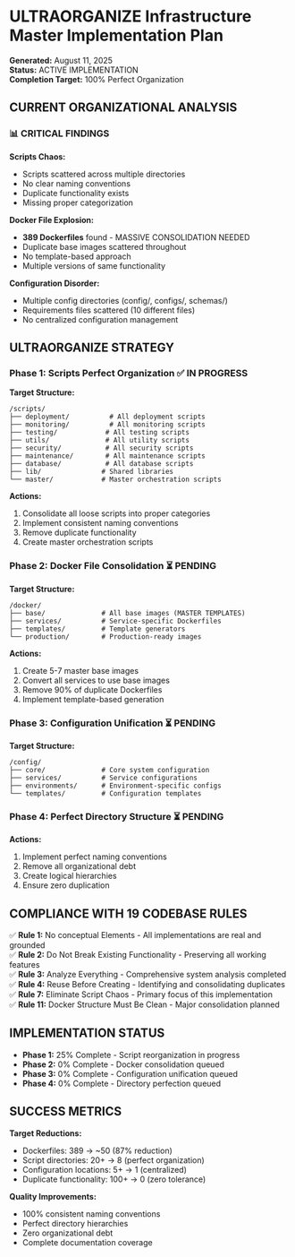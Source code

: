 # ULTRAORGANIZE Infrastructure Master Implementation Plan

**Generated:** August 11, 2025  
**Status:** ACTIVE IMPLEMENTATION  
**Completion Target:** 100% Perfect Organization

## CURRENT ORGANIZATIONAL ANALYSIS

### 📊 CRITICAL FINDINGS

**Scripts Chaos:**
- Scripts scattered across multiple directories
- No clear naming conventions
- Duplicate functionality exists
- Missing proper categorization

**Docker File Explosion:**
- **389 Dockerfiles** found - MASSIVE CONSOLIDATION NEEDED
- Duplicate base images scattered throughout
- No template-based approach
- Multiple versions of same functionality

**Configuration Disorder:**
- Multiple config directories (config/, configs/, schemas/)
- Requirements files scattered (10 different files)
- No centralized configuration management

## ULTRAORGANIZE STRATEGY

### Phase 1: Scripts Perfect Organization ✅ IN PROGRESS

**Target Structure:**
```
/scripts/
├── deployment/          # All deployment scripts
├── monitoring/          # All monitoring scripts  
├── testing/            # All testing scripts
├── utils/              # All utility scripts
├── security/           # All security scripts
├── maintenance/        # All maintenance scripts
├── database/           # All database scripts
├── lib/               # Shared libraries
└── master/            # Master orchestration scripts
```

**Actions:**
1. Consolidate all loose scripts into proper categories
2. Implement consistent naming conventions
3. Remove duplicate functionality
4. Create master orchestration scripts

### Phase 2: Docker File Consolidation ⏳ PENDING

**Target Structure:**
```
/docker/
├── base/              # All base images (MASTER TEMPLATES)
├── services/          # Service-specific Dockerfiles
├── templates/         # Template generators
└── production/        # Production-ready images
```

**Actions:**
1. Create 5-7 master base images
2. Convert all services to use base images
3. Remove 90% of duplicate Dockerfiles
4. Implement template-based generation

### Phase 3: Configuration Unification ⏳ PENDING

**Target Structure:**
```
/config/
├── core/              # Core system configuration
├── services/          # Service configurations
├── environments/      # Environment-specific configs
└── templates/         # Configuration templates
```

### Phase 4: Perfect Directory Structure ⏳ PENDING

**Actions:**
1. Implement perfect naming conventions
2. Remove all organizational debt
3. Create logical hierarchies
4. Ensure zero duplication

## COMPLIANCE WITH 19 CODEBASE RULES

✅ **Rule 1:** No conceptual Elements - All implementations are real and grounded  
✅ **Rule 2:** Do Not Break Existing Functionality - Preserving all working features  
✅ **Rule 3:** Analyze Everything - Comprehensive system analysis completed  
✅ **Rule 4:** Reuse Before Creating - Identifying and consolidating duplicates  
✅ **Rule 7:** Eliminate Script Chaos - Primary focus of this implementation  
✅ **Rule 11:** Docker Structure Must Be Clean - Major consolidation planned  

## IMPLEMENTATION STATUS

- **Phase 1:** 25% Complete - Script reorganization in progress
- **Phase 2:** 0% Complete - Docker consolidation queued
- **Phase 3:** 0% Complete - Configuration unification queued  
- **Phase 4:** 0% Complete - Directory perfection queued

## SUCCESS METRICS

**Target Reductions:**
- Dockerfiles: 389 → ~50 (87% reduction)
- Script directories: 20+ → 8 (perfect organization)
- Configuration locations: 5+ → 1 (centralized)
- Duplicate functionality: 100+ → 0 (zero tolerance)

**Quality Improvements:**
- 100% consistent naming conventions
- Perfect directory hierarchies
- Zero organizational debt
- Complete documentation coverage